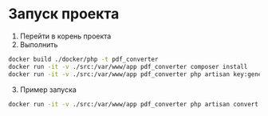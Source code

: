 # Запуск проекта

1. Перейти в корень проекта
2. Выполнить
```sh
docker build ./docker/php -t pdf_converter
docker run -it -v ./src:/var/www/app pdf_converter composer install
docker run -it -v ./src:/var/www/app pdf_converter php artisan key:generate
```
3. Пример запуска
```sh
docker run -it -v ./src:/var/www/app pdf_converter php artisan convert:pdf ./example.pdf
```